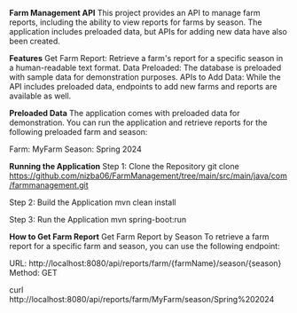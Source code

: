 **Farm Management API**
This project provides an API to manage farm reports, including the ability to view reports for farms by season. The application includes preloaded data, but APIs for adding new data have also been created.

**Features**
Get Farm Report: Retrieve a farm's report for a specific season in a human-readable text format.
Data Preloaded: The database is preloaded with sample data for demonstration purposes.
APIs to Add Data: While the API includes preloaded data, endpoints to add new farms and reports are available as well.

**Preloaded Data**
The application comes with preloaded data for demonstration. You can run the application and retrieve reports for the following preloaded farm and season:

Farm: MyFarm
Season: Spring 2024

**Running the Application**
Step 1: Clone the Repository
git clone https://github.com/nizba06/FarmManagement/tree/main/src/main/java/com/farmmanagement.git

Step 2: Build the Application
mvn clean install

Step 3: Run the Application
mvn spring-boot:run

**How to Get Farm Report**
Get Farm Report by Season
To retrieve a farm report for a specific farm and season, you can use the following endpoint:

URL: http://localhost:8080/api/reports/farm/{farmName}/season/{season}
Method: GET

curl http://localhost:8080/api/reports/farm/MyFarm/season/Spring%202024
